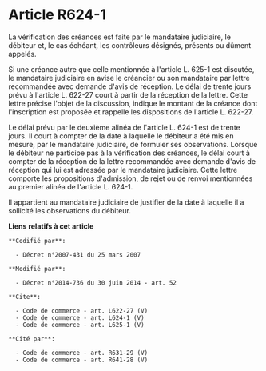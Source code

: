 # Article R624-1

La vérification des créances est faite par le mandataire judiciaire, le débiteur et, le cas échéant, les contrôleurs
désignés, présents ou dûment appelés. 

Si une créance autre que celle mentionnée à l'article L. 625-1 est discutée, le mandataire judiciaire en avise le créancier
ou son mandataire par lettre recommandée avec demande d'avis de réception. Le délai de trente jours prévu à l'article L.
622-27 court à partir de la réception de la lettre. Cette lettre précise l'objet de la discussion, indique le montant de la
créance dont l'inscription est proposée et rappelle les dispositions de l'article L. 622-27. 

Le délai prévu par le deuxième alinéa de l'article L. 624-1 est de trente jours. Il court à compter de la date à laquelle le
débiteur a été mis en mesure, par le mandataire judiciaire, de formuler ses observations. Lorsque le débiteur ne participe
pas à la vérification des créances, le délai court à compter de la réception de la lettre recommandée avec demande d'avis de
réception qui lui est adressée par le mandataire judiciaire. Cette lettre comporte les propositions d'admission, de rejet ou
de renvoi mentionnées au premier alinéa de l'article L. 624-1. 

Il appartient au mandataire judiciaire de justifier de la date à laquelle il a sollicité les observations du débiteur.

**Liens relatifs à cet article**

	**Codifié par**:

	  - Décret n°2007-431 du 25 mars 2007

	**Modifié par**:

	  - Décret n°2014-736 du 30 juin 2014 - art. 52

	**Cite**:

	  - Code de commerce - art. L622-27 (V)
	  - Code de commerce - art. L624-1 (V)
	  - Code de commerce - art. L625-1 (V)

	**Cité par**:

	  - Code de commerce - art. R631-29 (V)
	  - Code de commerce - art. R641-28 (V)

